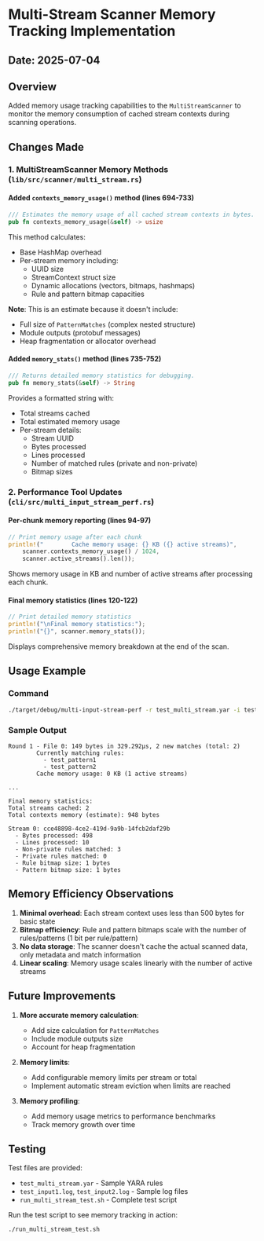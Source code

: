 # Multi-Stream Scanner Memory Tracking Implementation

## Date: 2025-07-04

## Overview
Added memory usage tracking capabilities to the `MultiStreamScanner` to monitor the memory consumption of cached stream contexts during scanning operations.

## Changes Made

### 1. MultiStreamScanner Memory Methods (`lib/src/scanner/multi_stream.rs`)

#### Added `contexts_memory_usage()` method (lines 694-733)
```rust
/// Estimates the memory usage of all cached stream contexts in bytes.
pub fn contexts_memory_usage(&self) -> usize
```

This method calculates:
- Base HashMap overhead
- Per-stream memory including:
  - UUID size
  - StreamContext struct size
  - Dynamic allocations (vectors, bitmaps, hashmaps)
  - Rule and pattern bitmap capacities

**Note**: This is an estimate because it doesn't include:
- Full size of `PatternMatches` (complex nested structure)
- Module outputs (protobuf messages)
- Heap fragmentation or allocator overhead

#### Added `memory_stats()` method (lines 735-752)
```rust
/// Returns detailed memory statistics for debugging.
pub fn memory_stats(&self) -> String
```

Provides a formatted string with:
- Total streams cached
- Total estimated memory usage
- Per-stream details:
  - Stream UUID
  - Bytes processed
  - Lines processed
  - Number of matched rules (private and non-private)
  - Bitmap sizes

### 2. Performance Tool Updates (`cli/src/multi_input_stream_perf.rs`)

#### Per-chunk memory reporting (lines 94-97)
```rust
// Print memory usage after each chunk
println!("        Cache memory usage: {} KB ({} active streams)", 
    scanner.contexts_memory_usage() / 1024, 
    scanner.active_streams().len());
```

Shows memory usage in KB and number of active streams after processing each chunk.

#### Final memory statistics (lines 120-122)
```rust
// Print detailed memory statistics
println!("\nFinal memory statistics:");
println!("{}", scanner.memory_stats());
```

Displays comprehensive memory breakdown at the end of the scan.

## Usage Example

### Command
```bash
./target/debug/multi-input-stream-perf -r test_multi_stream.yar -i test_input1.log test_input2.log -c 3
```

### Sample Output
```
Round 1 - File 0: 149 bytes in 329.292µs, 2 new matches (total: 2)
        Currently matching rules:
          - test_pattern1
          - test_pattern2
        Cache memory usage: 0 KB (1 active streams)

...

Final memory statistics:
Total streams cached: 2
Total contexts memory (estimate): 948 bytes

Stream 0: cce48898-4ce2-419d-9a9b-14fcb2daf29b
  - Bytes processed: 498
  - Lines processed: 10
  - Non-private rules matched: 3
  - Private rules matched: 0
  - Rule bitmap size: 1 bytes
  - Pattern bitmap size: 1 bytes
```

## Memory Efficiency Observations

1. **Minimal overhead**: Each stream context uses less than 500 bytes for basic state
2. **Bitmap efficiency**: Rule and pattern bitmaps scale with the number of rules/patterns (1 bit per rule/pattern)
3. **No data storage**: The scanner doesn't cache the actual scanned data, only metadata and match information
4. **Linear scaling**: Memory usage scales linearly with the number of active streams

## Future Improvements

1. **More accurate memory calculation**:
   - Add size calculation for `PatternMatches`
   - Include module outputs size
   - Account for heap fragmentation

2. **Memory limits**:
   - Add configurable memory limits per stream or total
   - Implement automatic stream eviction when limits are reached

3. **Memory profiling**:
   - Add memory usage metrics to performance benchmarks
   - Track memory growth over time

## Testing

Test files are provided:
- `test_multi_stream.yar` - Sample YARA rules
- `test_input1.log`, `test_input2.log` - Sample log files
- `run_multi_stream_test.sh` - Complete test script

Run the test script to see memory tracking in action:
```bash
./run_multi_stream_test.sh
```